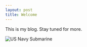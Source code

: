 ```yaml
---
layout: post
title: Welcome
---
```


This is my blog. Stay tuned for more.

![US Navy Submarine](https://github.com/mattberkeley.github.io/images/US_Navy.jpg")
